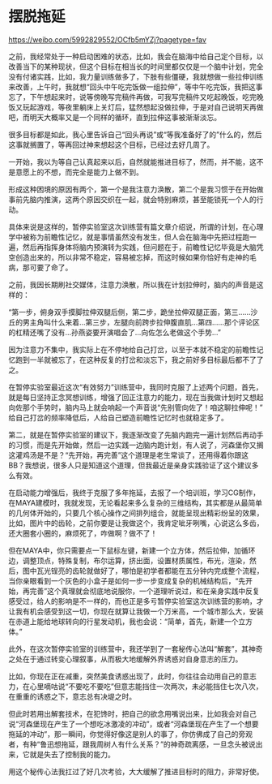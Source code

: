 # 摆脱拖延

https://weibo.com/5992829552/OCfb5mYZj?pagetype=fav

之前，我经常处于一种启动困难的状态，比如，我会在脑海中给自己定个目标，以改善当下的某种现状，但这个目标在相当长的时间里都仅仅是一个脑中计划，完全没有付诸实践，比如，我力量训练做多了，下肢有些僵硬，我就想做一些拉伸训练来改善，上午时，我就想“回头中午吃完饭做一组拉伸”，等中午吃完饭，我把这事忘了，下午想起来时，说等傍晚写完稿件再做，可我写完稿件又吃起晚饭，吃完晚饭又玩起游戏，等夜里躺床上关灯后，猛然想起没做拉伸，于是对自己说明天再做吧，而明天大概率又是一个同样的循环，直到拉伸这事被渐渐淡忘。

很多目标都是如此，我心里告诉自己“回头再说”或“等我准备好了的”什么的，然后这事就搁置了，等再回过神来想起这个目标，已经过去好几周了。

一开始，我以为等自己认真起来以后，自然就能推进目标了，然而，并不能，这不是意愿上的不想，而完全是能力上做不到。

形成这种困境的原因有两个，第一个是我注意力涣散，第二个是我习惯于在开始做事前先脑内推演，这两个原因交织在一起，就会特别麻烦，甚至能锁死一个人的行动。

具体来说是这样的，暂停实验室这次训练营有篇文章介绍说，所谓的计划，在心理学中被称为前瞻性记忆，就是事情虽然没有发生，但人会在脑海中先把过程跑一遍，然后再指挥身体将脑内预演转为实践，但问题在于，前瞻性记忆毕竟是大脑凭空创造出来的，所以非常不稳定，容易被忘掉，而这时候如果你恰好有走神的毛病，那可要了命了。

之前，我因长期刷社交媒体，注意力涣散，所以我在计划拉伸时，脑内的声音是这样的：

“第一步，俯身双手摸脚拉伸双腿后侧，第二步，跪坐拉伸双腿正面，第三……沙丘的男主角叫什么来着…第三步，左腿向前跨步拉伸腹直肌…第四……那个评论区的杠精还嘴了没有…孙燕姿要开演唱会了…向佐怎么老做这个手势…”

因为注意力不集中，我实际上在不停地给自己打岔，以至于本就不稳定的前瞻性记忆跑到一半就被忘了，在这种反复的打岔和淡忘下，我之前好多目标最后都不了了之。

在暂停实验室最近这次“有效努力”训练营中，我同时克服了上述两个问题，首先，就是每日坚持正念冥想训练，增强了回正注意力的能力，现在当我做计划时又想起向佐那个手势时，脑内马上就会响起一个声音说“先别管向佐了！咱这聊拉伸呢！” 给自己打岔的频率降低后，人给自己塑造前瞻性记忆时也就稳定多了。

第二，就是在暂停实验室的建议下，我逐渐改变了先脑内跑完一遍计划然后再动手的习惯，而是先开始做，然后一边实践一边脑内跑计划，有人说了，河森堡你又搁这灌鸡汤是不是？“先开始，再完善”这个道理是老生常谈了，还用得着你跟这BB？我想说，很多人只是知道这个道理，但我最近是亲身实践验证了这个建议多么有效。

在启动能力增强后，我终于克服了多年拖延，去报了一个培训班，学习CG制作，在MAYA建模时，我就发现，无论看起来多么复杂的三维结构，其实都是从最简单的几何体开始的，只要几个核心操作之间排列组合，就能呈现出精彩纷呈的效果，比如，图片中的齿轮，之前你要是让我做这个，我肯定呲牙咧嘴，心说这么多齿，还大圈套小圈的，麻烦死了，咋做啊？做不了！

但在MAYA中，你只需要点一下鼠标左键，新建一个立方体，然后拉伸，加循环边，调整顶点，特殊复制，布尔运算，挤出面，设置材质属性，布光，渲染，然后，图中瓦光锃亮的齿轮就做好了，哪怕是初学者都能在五分钟内完成整个流程，当你亲眼看到一个灰色的小盒子是如何一步一步变成复杂的机械结构后，“先开始，再完善”这个真理就会彻底地说服你，一个道理听说过，和在亲身实践中反复感受过，给人的影响是不一样的，而也正是多亏暂停实验室这次训练营的影响，才让我有机会感受到这一切，你现在就算让我做一个万米高，一个城市那么大，安装在赤道上能给地球转向的行星发动机，我也会说：“简单，首先，新建一个立方体。”

此外，在这次暂停实验室的训练营中，我还学到了一套秘传心法叫“解套”，其神奇之处在于通过转变心理叙事，从而极大地缓解外界诱惑对自身意志的压力。

比如，你现在正在减重，突然美食诱惑出现了，此时，你往往会动用自己的意志力，在心里嘀咕说“不要吃不要吃”但意志能挡住一次两次，未必能挡住七次八次，在重重的诱惑之下，意志总有决堤之时。
 
但此时若用出解套技术，在犯馋时，把自己的欲念用嘴说出来，比如我会对自己说“河森堡现在产生了一个想吃冰激凌的冲动”，或者“河森堡现在产生了一个想要拖延的冲动”，那一瞬间，你觉得好像这是别人的事了，你仿佛成了自己的旁观者，有种“鲁迅想拖延，跟我周树人有什么关系？”的神奇疏离感，一旦念头被说出来，它就是失去了控制我的能力。
 
用这个秘传心法我扛过了好几次考验，大大缓解了推进目标时的阻力，非常好使。